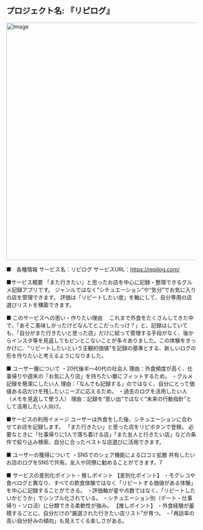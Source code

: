 ## プロジェクト名: 『リピログ』
<img width="1200" height="627" alt="Image" src="https://github.com/user-attachments/assets/7d880250-4e52-43e5-964f-2ab2ebf2d477" />

■　各種情報
サービス名：リピログ
サービスURL：https://repilog.com/

■サービス概要
 「また行きたい」と思ったお店を中心に記録・整理できるグルメ記録アプリです。
 ジャンルではなく“シチュエーション”や“気分”でお気に入りの店を管理できます。
 評価は「リピートしたい度」を軸にして、自分専用の店選びリストを構築できます。
 
■ このサービスへの思い・作りたい理由
　これまで外食をたくさんしてきた中で、「あそこ美味しかったけどなんてとこだったっけ？」と、記録はしていても、「自分がまた行きたいと思った店」だけに絞って管理する手段がなく、後からインスタ等を見返してもピンとこないことが多々ありました。この体験をきっかけに、"リピートしたいという主観的価値"を記録の基準とする、新しいログの形を作りたいと考えるようになりました。

■ ユーザー層について
・20代後半〜40代の社会人
理由：外食頻度が高く、仕事帰りや週末の「お気に入り店」を持ちたい層にフィットするため。
・グルメ記録を簡潔にしたい人
理由：「なんでも記録する」のではなく、自分にとって価値ある店だけを残したいニーズに応えるため。
・過去のログを活用したい人（メモを見返して使う人）
理由：記録を“思い出”ではなく“未来の行動指針”として活用したい人向け。

■サービスの利用イメージ
ユーザーは外食をした後、シチュエーションに合わせてお店を記録します。
「また行きたい」と思った店をリピボタンで登録。
必要なときに「仕事帰りに1人で落ち着ける店」「また友人と行きたい店」などの条件で絞り込み検索、自分に合ったベストな店選びに活用できます。

■ ユーザーの獲得について
・SNSでのシェア機能による口コミ拡散
共有したいお店のログをSNSで共有。友人や同僚に勧めることができます。7

■ サービスの差別化ポイント・推しポイント
【差別化ポイント】
・モグレコや食べログと異なり、すべての飲食体験ではなく「リピートする価値がある体験」を中心に記録することができる。
・評価軸が星や点数ではなく、「リピートしたいかどうか」でシンプル化されている。
・シチュエーション別（デート・仕事帰り・ソロ活）に分類できる柔軟性が強み。
【推しポイント】
・外食経験が蓄積するごとに、自分だけの“厳選された行きたい店リスト”が育つ。
・「再訪率の高い自分好みの傾向」も見えてくる楽しさがある。
